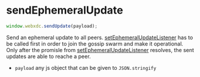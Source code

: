 # sendEphemeralUpdate

```js
window.webxdc.sendUpdate(payload);
```

Send an ephemeral update to all peers. [setEphemeralUpdateListener](./setEphemeralUpdateListener.md) has to be called first in order to join the gossip swarm and make it operational. Only after the promisle from [setEphemeralUpdateListener](./setEphemeralUpdateListener.md) resolves, the sent updates are able to reache a peer.

- `payload` any js object that can be given to `JSON.stringify`
